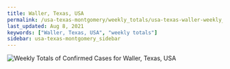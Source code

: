 ```yaml
---
title: Waller, Texas, USA
permalink: /usa-texas-montgomery/weekly_totals/usa-texas-waller-weekly_totals.html
last_updated: Aug 8, 2021
keywords: ["Waller, Texas, USA", "weekly totals"]
sidebar: usa-texas-montgomery_sidebar
---
```


![Weekly Totals of Confirmed Cases for Waller, Texas, USA](/covid_tracker/images/graphs/usa-texas-waller-weekly_totals_graph.png)
